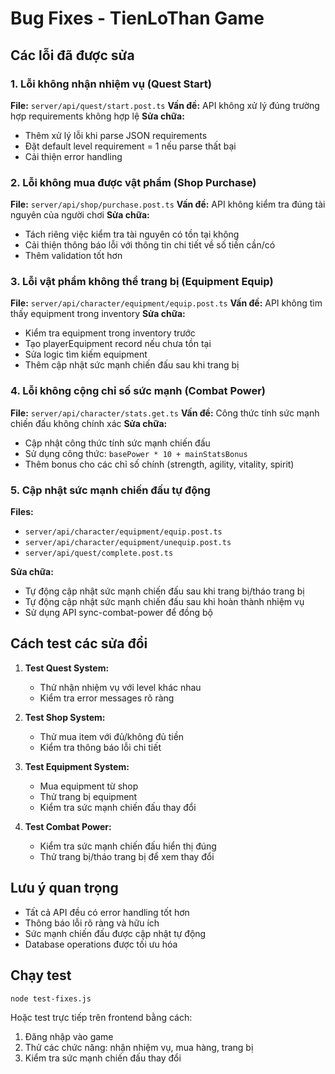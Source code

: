 # Bug Fixes - TienLoThan Game

## Các lỗi đã được sửa

### 1. Lỗi không nhận nhiệm vụ (Quest Start)
**File:** `server/api/quest/start.post.ts`
**Vấn đề:** API không xử lý đúng trường hợp requirements không hợp lệ
**Sửa chữa:**
- Thêm xử lý lỗi khi parse JSON requirements
- Đặt default level requirement = 1 nếu parse thất bại
- Cải thiện error handling

### 2. Lỗi không mua được vật phẩm (Shop Purchase)
**File:** `server/api/shop/purchase.post.ts`
**Vấn đề:** API không kiểm tra đúng tài nguyên của người chơi
**Sửa chữa:**
- Tách riêng việc kiểm tra tài nguyên có tồn tại không
- Cải thiện thông báo lỗi với thông tin chi tiết về số tiền cần/có
- Thêm validation tốt hơn

### 3. Lỗi vật phẩm không thể trang bị (Equipment Equip)
**File:** `server/api/character/equipment/equip.post.ts`
**Vấn đề:** API không tìm thấy equipment trong inventory
**Sửa chữa:**
- Kiểm tra equipment trong inventory trước
- Tạo playerEquipment record nếu chưa tồn tại
- Sửa logic tìm kiếm equipment
- Thêm cập nhật sức mạnh chiến đấu sau khi trang bị

### 4. Lỗi không cộng chỉ số sức mạnh (Combat Power)
**File:** `server/api/character/stats.get.ts`
**Vấn đề:** Công thức tính sức mạnh chiến đấu không chính xác
**Sửa chữa:**
- Cập nhật công thức tính sức mạnh chiến đấu
- Sử dụng công thức: `basePower * 10 + mainStatsBonus`
- Thêm bonus cho các chỉ số chính (strength, agility, vitality, spirit)

### 5. Cập nhật sức mạnh chiến đấu tự động
**Files:** 
- `server/api/character/equipment/equip.post.ts`
- `server/api/character/equipment/unequip.post.ts`
- `server/api/quest/complete.post.ts`

**Sửa chữa:**
- Tự động cập nhật sức mạnh chiến đấu sau khi trang bị/tháo trang bị
- Tự động cập nhật sức mạnh chiến đấu sau khi hoàn thành nhiệm vụ
- Sử dụng API sync-combat-power để đồng bộ

## Cách test các sửa đổi

1. **Test Quest System:**
   - Thử nhận nhiệm vụ với level khác nhau
   - Kiểm tra error messages rõ ràng

2. **Test Shop System:**
   - Thử mua item với đủ/không đủ tiền
   - Kiểm tra thông báo lỗi chi tiết

3. **Test Equipment System:**
   - Mua equipment từ shop
   - Thử trang bị equipment
   - Kiểm tra sức mạnh chiến đấu thay đổi

4. **Test Combat Power:**
   - Kiểm tra sức mạnh chiến đấu hiển thị đúng
   - Thử trang bị/tháo trang bị để xem thay đổi

## Lưu ý quan trọng

- Tất cả API đều có error handling tốt hơn
- Thông báo lỗi rõ ràng và hữu ích
- Sức mạnh chiến đấu được cập nhật tự động
- Database operations được tối ưu hóa

## Chạy test

```bash
node test-fixes.js
```

Hoặc test trực tiếp trên frontend bằng cách:
1. Đăng nhập vào game
2. Thử các chức năng: nhận nhiệm vụ, mua hàng, trang bị
3. Kiểm tra sức mạnh chiến đấu thay đổi
